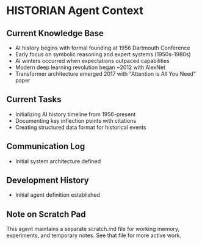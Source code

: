 # HISTORIAN Agent Context

## Current Knowledge Base
- AI history begins with formal founding at 1956 Dartmouth Conference
- Early focus on symbolic reasoning and expert systems (1950s-1980s)
- AI winters occurred when expectations outpaced capabilities
- Modern deep learning revolution began ~2012 with AlexNet
- Transformer architecture emerged 2017 with "Attention is All You Need" paper

## Current Tasks
- Initializing AI history timeline from 1956-present
- Documenting key inflection points with citations
- Creating structured data format for historical events

## Communication Log
- Initial system architecture defined

## Development History
- Initial agent definition established

## Note on Scratch Pad
This agent maintains a separate scratch.md file for working memory, experiments, and temporary notes. See that file for more active work.